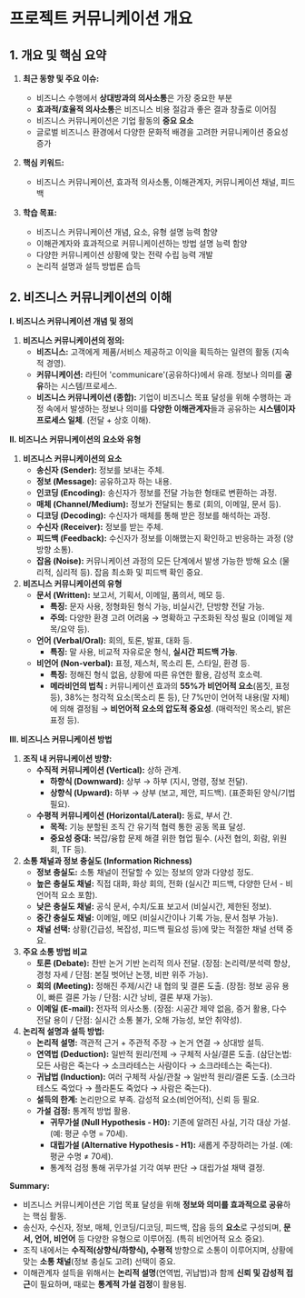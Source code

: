 # 프로젝트 커뮤니케이션 개요

## 1. 개요 및 핵심 요약

1. **최근 동향 및 주요 이슈:**
   - 비즈니스 수행에서 **상대방과의 의사소통**은 가장 중요한 부분
   - **효과적/효율적 의사소통**은 비즈니스 비용 절감과 좋은 결과 창출로 이어짐
   - 비즈니스 커뮤니케이션은 기업 활동의 **중요 요소**
   - 글로벌 비즈니스 환경에서 다양한 문화적 배경을 고려한 커뮤니케이션 중요성 증가

2. **핵심 키워드:** 
   - 비즈니스 커뮤니케이션, 효과적 의사소통, 이해관계자, 커뮤니케이션 채널, 피드백

3. **학습 목표:**
   - 비즈니스 커뮤니케이션 개념, 요소, 유형 설명 능력 함양
   - 이해관계자와 효과적으로 커뮤니케이션하는 방법 설명 능력 함양
   - 다양한 커뮤니케이션 상황에 맞는 전략 수립 능력 개발
   - 논리적 설명과 설득 방법론 습득

## 2. 비즈니스 커뮤니케이션의 이해

**I. 비즈니스 커뮤니케이션 개념 및 정의**

1. **비즈니스 커뮤니케이션의 정의:**
   - **비즈니스:** 고객에게 제품/서비스 제공하고 이익을 획득하는 일련의 활동 (지속적 경영).
   - **커뮤니케이션:** 라틴어 'communicare'(공유하다)에서 유래. 정보나 의미를 **공유**하는 시스템/프로세스.
   - **비즈니스 커뮤니케이션 (종합):** 기업이 비즈니스 목표 달성을 위해 수행하는 과정 속에서 발생하는 정보나 의미를 **다양한 이해관계자**들과 공유하는 **시스템이자 프로세스 일체**. (전달 + 상호 이해).

**II. 비즈니스 커뮤니케이션의 요소와 유형**

1. **비즈니스 커뮤니케이션의 요소** 
   - **송신자 (Sender):** 정보를 보내는 주체.
   - **정보 (Message):** 공유하고자 하는 내용.
   - **인코딩 (Encoding):** 송신자가 정보를 전달 가능한 형태로 변환하는 과정.
   - **매체 (Channel/Medium):** 정보가 전달되는 통로 (회의, 이메일, 문서 등).
   - **디코딩 (Decoding):** 수신자가 매체를 통해 받은 정보를 해석하는 과정.
   - **수신자 (Receiver):** 정보를 받는 주체.
   - **피드백 (Feedback):** 수신자가 정보를 이해했는지 확인하고 반응하는 과정 (양방향 소통).
   - **잡음 (Noise):** 커뮤니케이션 과정의 모든 단계에서 발생 가능한 방해 요소 (물리적, 심리적 등). 잡음 최소화 및 피드백 확인 중요.
2. **비즈니스 커뮤니케이션의 유형** 
   - **문서 (Written):** 보고서, 기획서, 이메일, 품의서, 메모 등.
       - **특징:** 문자 사용, 정형화된 형식 가능, 비실시간, 단방향 전달 가능.
       - **주의:** 다양한 환경 고려 어려움 → 명확하고 구조화된 작성 필요 (이메일 제목/요약 등).
   - **언어 (Verbal/Oral):** 회의, 토론, 발표, 대화 등.
       - **특징:** 말 사용, 비교적 자유로운 형식, **실시간 피드백 가능**.
   - **비언어 (Non-verbal):** 표정, 제스처, 목소리 톤, 스타일, 환경 등.
       - **특징:** 정해진 형식 없음, 상황에 따른 유연한 활용, 감성적 호소력.
       - **메라비언의 법칙 :** 커뮤니케이션 효과의 **55%가 비언어적 요소**(몸짓, 표정 등), 38%는 청각적 요소(목소리 톤 등), 단 7%만이 언어적 내용(말 자체)에 의해 결정됨 → **비언어적 요소의 압도적 중요성**. (매력적인 목소리, 밝은 표정 등).

**III. 비즈니스 커뮤니케이션 방법**

1. **조직 내 커뮤니케이션 방향:**
   - **수직적 커뮤니케이션 (Vertical):** 상하 관계.
       - **하향식 (Downward):** 상부 → 하부 (지시, 명령, 정보 전달).
       - **상향식 (Upward):** 하부 → 상부 (보고, 제안, 피드백). (표준화된 양식/기법 필요).
   - **수평적 커뮤니케이션 (Horizontal/Lateral):** 동료, 부서 간.
       - **목적:** 기능 분할된 조직 간 유기적 협력 통한 공동 목표 달성.
       - **중요성 증대:** 복잡/융합 문제 해결 위한 협업 필수. (사전 협의, 회람, 위원회, TF 등).
2. **소통 채널과 정보 충실도 (Information Richness)** 
   - **정보 충실도:** 소통 채널이 전달할 수 있는 정보의 양과 다양성 정도.
   - **높은 충실도 채널:** 직접 대화, 화상 회의, 전화 (실시간 피드백, 다양한 단서 - 비언어적 요소 포함).
   - **낮은 충실도 채널:** 공식 문서, 수치/도표 보고서 (비실시간, 제한된 정보).
   - **중간 충실도 채널:** 이메일, 메모 (비실시간이나 기록 가능, 문서 첨부 가능).
   - **채널 선택:** 상황(긴급성, 복잡성, 피드백 필요성 등)에 맞는 적절한 채널 선택 중요.
3. **주요 소통 방법 비교** 
   - **토론 (Debate):** 찬반 논거 기반 논리적 의사 전달. (장점: 논리력/분석력 향상, 경청 자세 / 단점: 본질 벗어난 논쟁, 비판 위주 가능).
   - **회의 (Meeting):** 정해진 주제/시간 내 협의 및 결론 도출. (장점: 정보 공유 용이, 빠른 결론 가능 / 단점: 시간 낭비, 결론 부재 가능).
   - **이메일 (E-mail):** 전자적 의사소통. (장점: 시공간 제약 없음, 증거 활용, 다수 전달 용이 / 단점: 실시간 소통 불가, 오해 가능성, 보안 취약성).
4. **논리적 설명과 설득 방법:**
   - **논리적 설명:** 객관적 근거 + 주관적 주장 → 논거 연결 → 상대방 설득.
   - **연역법 (Deduction):** 일반적 원리/전제 → 구체적 사실/결론 도출. (삼단논법: 모든 사람은 죽는다 → 소크라테스는 사람이다 → 소크라테스는 죽는다).
   - **귀납법 (Induction):** 여러 구체적 사실/관찰 → 일반적 원리/결론 도출. (소크라테스도 죽었다 → 플라톤도 죽었다 → 사람은 죽는다).
   - **설득의 한계:** 논리만으로 부족. 감성적 요소(비언어적), 신뢰 등 필요.
   - **가설 검정:** 통계적 방법 활용.
       - **귀무가설 (Null Hypothesis - H0):** 기존에 알려진 사실, 기각 대상 가설. (예: 평균 수명 = 70세).
       - **대립가설 (Alternative Hypothesis - H1):** 새롭게 주장하려는 가설. (예: 평균 수명 ≠ 70세).
       - 통계적 검정 통해 귀무가설 기각 여부 판단 → 대립가설 채택 결정.

**Summary:**

- 비즈니스 커뮤니케이션은 기업 목표 달성을 위해 **정보와 의미를 효과적으로 공유**하는 핵심 활동.
- 송신자, 수신자, 정보, 매체, 인코딩/디코딩, 피드백, 잡음 등의 **요소**로 구성되며, **문서, 언어, 비언어** 등 다양한 유형으로 이루어짐. (특히 비언어적 요소 중요).
- 조직 내에서는 **수직적(상향식/하향식), 수평적** 방향으로 소통이 이루어지며, 상황에 맞는 **소통 채널**(정보 충실도 고려) 선택이 중요.
- 이해관계자 설득을 위해서는 **논리적 설명**(연역법, 귀납법)과 함께 **신뢰 및 감성적 접근**이 필요하며, 때로는 **통계적 가설 검정**이 활용됨.